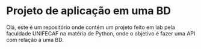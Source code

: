 
# Projeto de aplicação em uma BD

Olá, este é um repositório onde contém um projeto feito em lab pela faculdade UNIFECAF na matéria de Python, onde o objetivo é fazer uma API com relação a uma BD.
